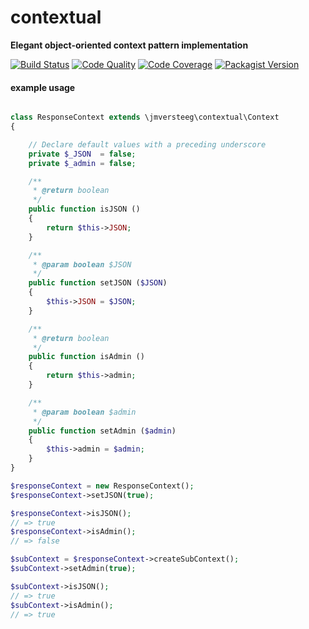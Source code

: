 contextual
==========
**Elegant object-oriented context pattern implementation**

[![Build Status][travis-image]][travis-url]
[![Code Quality][scrutinizer-g-image]][scrutinizer-g-url]
[![Code Coverage][coveralls-image]][coveralls-url]
[![Packagist Version][packagist-image]][packagist-url]

#### example usage

```php

class ResponseContext extends \jmversteeg\contextual\Context
{

    // Declare default values with a preceding underscore
    private $_JSON  = false;
    private $_admin = false;

    /**
     * @return boolean
     */
    public function isJSON ()
    {
        return $this->JSON;
    }

    /**
     * @param boolean $JSON
     */
    public function setJSON ($JSON)
    {
        $this->JSON = $JSON;
    }

    /**
     * @return boolean
     */
    public function isAdmin ()
    {
        return $this->admin;
    }

    /**
     * @param boolean $admin
     */
    public function setAdmin ($admin)
    {
        $this->admin = $admin;
    }
}

$responseContext = new ResponseContext();
$responseContext->setJSON(true);

$responseContext->isJSON();
// => true
$responseContext->isAdmin();
// => false

$subContext = $responseContext->createSubContext();
$subContext->setAdmin(true);

$subContext->isJSON();
// => true
$subContext->isAdmin();
// => true

```
 
[travis-image]: https://img.shields.io/travis/jmversteeg/contextual.svg?style=flat-square
[travis-url]: https://travis-ci.org/jmversteeg/contextual

[scrutinizer-g-image]: https://img.shields.io/scrutinizer/g/jmversteeg/contextual.svg?style=flat-square
[scrutinizer-g-url]: https://scrutinizer-ci.com/g/jmversteeg/contextual/

[coveralls-image]: https://img.shields.io/coveralls/jmversteeg/contextual.svg?style=flat-square
[coveralls-url]: https://coveralls.io/r/jmversteeg/contextual

[packagist-image]: https://img.shields.io/packagist/v/jmversteeg/contextual.svg?style=flat-square
[packagist-url]: https://packagist.org/packages/jmversteeg/contextual